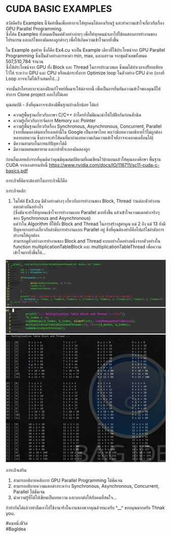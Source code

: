 # CUDA BASIC EXAMPLES  
  
สวัสดีครับ Examples นี้จัดทำขึ้นเพื่ออยากจะให้ทุกคนได้ลองเรียนรู้ และทำความเข้าใจเกี่ยวกับเรื่อง GPU Parallel Programming.  
ซึ่งโค้ด Examples ทั้งหมดเป็นแค่ตัวอย่างง่ายๆ เพื่อให้ทุกคนนำเอาไปใช้ทดสอบการทำงานของโปรแกรม และแก้ไขลองผิดลองถูกต่างๆ เพื่อให้เกิดความเข้าใจมากยิ่งขึ้น  
  
ใน Example สุดท้าย ซึ่งก็คือ Ex4.cu จะเป็น Example เดียวที่ใช้ประโยชน์จาก GPU Parallel Programming ซึ่งเป็นตัวอย่างการหาค่า min, max, และผลรวม จากชุดตัวเลขทั้งหมด 507,510,784 จำนวน  
ซึ่งใช้ประโยชน์จาก GPU ทั้ง Block และ Thread ในการประมวลผล ซึ่งผมได้ทำเวลาเปรียบเทียบไว้ให้ ระหว่าง GPU และ CPU หรือแม้กระทั่งการ Optimize loop ในตัวอย่าง CPU ด้วย (บางที Loop อาจจะไม่ได้เร็วเสมอไป...)
  
จากนั้นถ้าใครอยากจะลองฝึกแก้โจทย์ที่ผมจะให้ต่อจากนี้ เพื่อเป็นการยืนยันความเข้าใจของคุณก็ให้ทำการ Clone project ออกไปได้เลย  
  
คุณสมบัติ - สิ่งที่คุณอาจจะต้องมีพื้นฐานบ้างเล็กน้อย ได้แก่  
- ความรู้พื้นฐานเกี่ยวกับภาษา C/C++ ถ้าใครยังไม่มีแนะนำให้ไปฝึกกันก่อนสักนิด  
- ความรู้เกี่ยวกับการจัดการ Memory และ Pointer
- ความรู้พื้นฐานเกี่ยวกับเรื่อง Synchronous, Asynchronous, Concurrent, Parallel  
(จากที่ผมลองค้นหาเรื่องเหล่านี้ใน Google เป็นภาษาไทย พบว่ามีบทความอธิบายไว้ไม่ถูกต้องหลายบทความ ซึ่งอาจจะทำให้คนที่มาอ่านบทความเกิดความเข้าใจที่อาจจะคลาดเคลื่อนได้)  
- มีความสามรถในการแก้ปัญหาได้ดี  
- มีความอดทนพยายาม และกล้าที่จะลองผิดลองถูก  
  
ก่อนอื่นเลยหลังจากที่คุณคิดว่าคุณมีคุณสมบัติตามที่ผมเขียนไว้ด้านบนแล้วให้คุณลองศึกษา พื้นฐาน CUDA จากเองสารฉบับนี้ https://www.nvidia.com/docs/IO/116711/sc11-cuda-c-basics.pdf  
  
ภาระกิจที่คิดจะต้องทำในภาระกิจนี้ก็คือ  
  
ภาระกิจหลัก  
1. ในไฟล์ Ex3.cu มีตัวอย่างต่างๆ เกี่ยวกับการทำงานของ Block, Thread ว่าแต่ละตัวทำงานแตกต่างกันอย่างไร  
(ซึ่งมันจะทำให้ทุกคนเช้าใจการทำงานแบบ Parallel มากยิ่งขึ้น แล้วเข้าใจความแตกต่างจริงๆ ของ Synchronous and Asynchronous)  
แต่ว่าใน Algorithm ที่ใช้ทั้ง Block and Thread ในการสร้างสูตรคูณ แม่ 2 ถึง แม้ 13 ยังมีปัญหาบางอย่างเกี่ยวกับลำดับการทำงานแบบ Parallel อยู่ สิ่งที่คุณต้องทำก็คือไปแก้ไขลำดับการทำงานให้ถูกต้อง  
สามารถดูตัวอย่างการทำงานของ Block and Thread แบบอย่างใดอย่างหนึ่งจากตัวอย่างใน function multiplicationTableBlock และ multiplicationTableThread เพื่อความเข้าใจมากยิ่งขึ้นได้...  
<img src="https://github.com/bagidea/cuda_basic_examles/blob/master/0.png" width="720">  
<img src="https://github.com/bagidea/cuda_basic_examles/blob/master/1.png" width="720">  
<img src="https://github.com/bagidea/cuda_basic_examles/blob/master/2.png" width="720">  
  
ภาระกิจเสริม  
1. สามารถอธิบายหลักการ GPU Parallel Programming ได้ชัดเจน  
2. สามารถอธิบายความแตกต่างระหว่าง Synchronous, Asynchronous, Concurrent, Parallel ได้ชัดเจน   
3. นำความรู้ที่ได้ไปเขียนเป็นบทความ และบอกต่อให้กับคนที่สนใจ...  
  
ถ้าทำกันได้แล้วอย่าลืมเอาไปใช้งานจริงในงานของพวกคุณด้วยนะครับ ^__^ ขอบคุณมากครับ Thnak you.  
  
#คนหนึ่งชีวิต  
#BagIdea  
